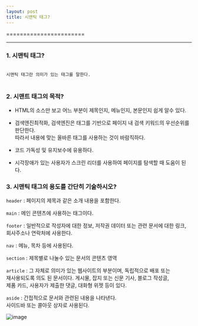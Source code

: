 ```yaml
---
layout: post
title: 시맨틱 태그?
---
```



=======================   
************************

### 1. 시맨틱 태그?   
<pre>
<code>
시맨틱 태그란 의미가 있는 태그를 말한다.   
</code>
</pre>
### 2. 시맨트 태그의 목적?   <br/>

- HTML의 소스만 보고 어느 부분이 제목인지, 메뉴인지, 본문인지 쉽게 알수 있다.   

- 검색엔진최적화, 검색엔진은 태그를 기반으로 페이지 내 검색 키워드의 우선순위를 판단한다.    
따라서 내용에 맞는 올바른 태그를 사용하는 것이 바람직하다.

- 코드 가독성 및 유지보수에 유용하다.   

- 시각장애가 있는 사용자가 스크린 리더를 사용하여 페이지를 탐색할 때 도움이 된다.   

### 3. 시맨틱 태그의 용도를 간단히 기술하시오?   <br/>

`header` : 페이지의 제목과 같은 소개 내용을 포함한다.   

`main` : 메인 콘텐츠에 사용하는 태그이다.   

`footer` : 일반적으로 작성자에 대한 정보, 저작권 데이터 또는 관련 문서에 대한 링크,    
회사주소나 연락처에 사용한다.

`nav` : 메뉴, 목차 등에 사용된다.   

`section` : 제목별로 나눌수 있는 문서의 콘텐츠 영역   

`article` : 그 자체로 의미가 있는 웹사이트의 부분이며, 독립적으로 배포 또는    
재사용되도록 의도 된 문서이다. 게시물, 잡지 또는 신문 기사, 블로그 작성글,    
제품 카드, 사용자가 제출한 댓글, 대화형 위젯 등이 있다.   

`aside` : 간접적으로 문서와 관련된 내용을 나타낸다.   
사이드바 또는 콜아웃 상자로 사용된다.   

![image]({{site.baseurl}}/assets/images/1124/1.JPG)   